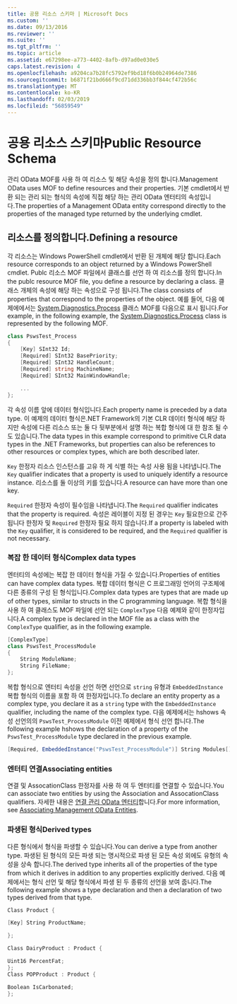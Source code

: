 ```yaml
---
title: 공용 리소스 스키마 | Microsoft Docs
ms.custom: ''
ms.date: 09/13/2016
ms.reviewer: ''
ms.suite: ''
ms.tgt_pltfrm: ''
ms.topic: article
ms.assetid: e67298ee-a773-4402-8afb-d97ad0e030e5
caps.latest.revision: 4
ms.openlocfilehash: a9204ca7b28fc5792ef9bd18f6b0b24964de7386
ms.sourcegitcommit: b6871f21bd666f9cd71dd336bb3f844cf472b56c
ms.translationtype: MT
ms.contentlocale: ko-KR
ms.lasthandoff: 02/03/2019
ms.locfileid: "56859549"
---
```

# <a name="public-resource-schema"></a><span data-ttu-id="b2a44-102">공용 리소스 스키마</span><span class="sxs-lookup"><span data-stu-id="b2a44-102">Public Resource Schema</span></span>

<span data-ttu-id="b2a44-103">관리 OData MOF를 사용 하 여 리소스 및 해당 속성을 정의 합니다.</span><span class="sxs-lookup"><span data-stu-id="b2a44-103">Management OData uses MOF to define resources and their properties.</span></span> <span data-ttu-id="b2a44-104">기본 cmdlet에서 반환 되는 관리 되는 형식의 속성에 직접 해당 하는 관리 OData 엔터티의 속성입니다.</span><span class="sxs-lookup"><span data-stu-id="b2a44-104">The properties of a Management OData entity correspond directly to the properties of the managed type returned by the underlying cmdlet.</span></span>

## <a name="defining-a-resource"></a><span data-ttu-id="b2a44-105">리소스를 정의합니다.</span><span class="sxs-lookup"><span data-stu-id="b2a44-105">Defining a resource</span></span>

<span data-ttu-id="b2a44-106">각 리소스는 Windows PowerShell cmdlet에서 반환 된 개체에 해당 합니다.</span><span class="sxs-lookup"><span data-stu-id="b2a44-106">Each resource corresponds to an object returned by a Windows PowerShell cmdlet.</span></span> <span data-ttu-id="b2a44-107">Publc 리소스 MOF 파일에서 클래스를 선언 하 여 리소스를 정의 합니다.</span><span class="sxs-lookup"><span data-stu-id="b2a44-107">In the publc resource MOF file, you define a resource by declaring a class.</span></span> <span data-ttu-id="b2a44-108">클래스 개체의 속성에 해당 하는 속성으로 구성 됩니다.</span><span class="sxs-lookup"><span data-stu-id="b2a44-108">The class consists of properties that correspond to the properties of the object.</span></span> <span data-ttu-id="b2a44-109">예를 들어, 다음 예제에에서는 [System.Diagnostics.Process](/dotnet/api/System.Diagnostics.Process) 클래스 MOF를 다음으로 표시 됩니다.</span><span class="sxs-lookup"><span data-stu-id="b2a44-109">For example, in the following example, the [System.Diagnostics.Process](/dotnet/api/System.Diagnostics.Process) class is represented by the following MOF.</span></span>

```csharp
class PswsTest_Process
{
    [Key] SInt32 Id;
    [Required] SInt32 BasePriority;
    [Required] SInt32 HandleCount;
    [Required] string MachineName;
    [Required] SInt32 MainWindowHandle;

    ...
};
```

<span data-ttu-id="b2a44-110">각 속성 이름 앞에 데이터 형식입니다.</span><span class="sxs-lookup"><span data-stu-id="b2a44-110">Each property name is preceded by a data type.</span></span> <span data-ttu-id="b2a44-111">이 예제의 데이터 형식은.NET Framework의 기본 CLR 데이터 형식에 해당 하지만 속성에 다른 리소스 또는 둘 다 뒷부분에서 설명 하는 복합 형식에 대 한 참조 될 수도 있습니다.</span><span class="sxs-lookup"><span data-stu-id="b2a44-111">The data types in this example correspond to primitive CLR data types in the .NET Frameworks, but properties can also be references to other resources or complex types, which are both described later.</span></span>

<span data-ttu-id="b2a44-112">`Key` 한정자 리소스 인스턴스를 고유 하 게 식별 하는 속성 사용 됨을 나타냅니다.</span><span class="sxs-lookup"><span data-stu-id="b2a44-112">The `Key` qualifier indicates that a property is used to uniquely identify a resource instance.</span></span> <span data-ttu-id="b2a44-113">리소스를 둘 이상의 키를 있습니다.</span><span class="sxs-lookup"><span data-stu-id="b2a44-113">A resource can have more than one key.</span></span>

<span data-ttu-id="b2a44-114">`Required` 한정자 속성이 필수임을 나타냅니다.</span><span class="sxs-lookup"><span data-stu-id="b2a44-114">The `Required` qualifier indicates that the property is required.</span></span> <span data-ttu-id="b2a44-115">속성은 레이블이 지정 된 경우는 `Key` 필요한으로 간주 됩니다 한정자 및 `Required` 한정자 필요 하지 않습니다.</span><span class="sxs-lookup"><span data-stu-id="b2a44-115">If a property is labeled with the `Key` qualifier, it is considered to be required, and the `Required` qualifier is not necessary.</span></span>

### <a name="complex-data-types"></a><span data-ttu-id="b2a44-116">복잡 한 데이터 형식</span><span class="sxs-lookup"><span data-stu-id="b2a44-116">Complex data types</span></span>

<span data-ttu-id="b2a44-117">엔터티의 속성에는 복잡 한 데이터 형식을 가질 수 있습니다.</span><span class="sxs-lookup"><span data-stu-id="b2a44-117">Properties of entities can have complex data types.</span></span> <span data-ttu-id="b2a44-118">복합 데이터 형식은 C 프로그래밍 언어의 구조체에 다른 종류의 구성 된 형식입니다.</span><span class="sxs-lookup"><span data-stu-id="b2a44-118">Complex data types are types that are made up of other types, similar to structs in the C programming language.</span></span> <span data-ttu-id="b2a44-119">복합 형식을 사용 하 여 클래스도 MOF 파일에 선언 되는 `ComplexType` 다음 예제와 같이 한정자입니다.</span><span class="sxs-lookup"><span data-stu-id="b2a44-119">A complex type is declared in the MOF file as a class with the `ComplexType` qualifier, as in the following example.</span></span>

```csharp
[ComplexType]
class PswsTest_ProcessModule
{
    String ModuleName;
    String FileName;
};
```

<span data-ttu-id="b2a44-120">복합 형식으로 엔터티 속성을 선언 하면 선언으로 `string` 유형과 `EmbeddedInstance` 복합 형식의 이름을 포함 하 여 한정자입니다.</span><span class="sxs-lookup"><span data-stu-id="b2a44-120">To declare an entity property as a complex type, you declare it as a `string` type with the `EmbeddedInstance` qualifier, including the name of the complex type.</span></span> <span data-ttu-id="b2a44-121">다음 예제에서는 hshows 속성 선언의의 `PswsTest_ProcessModule` 이전 예제에서 형식 선언 합니다.</span><span class="sxs-lookup"><span data-stu-id="b2a44-121">The following example hshows the declaration of a property of the `PswsTest_ProcessModule` type declared in the previous example.</span></span>

```csharp
[Required, EmbeddedInstance("PswsTest_ProcessModule")] String Modules[];
```

### <a name="associating-entities"></a><span data-ttu-id="b2a44-122">엔터티 연결</span><span class="sxs-lookup"><span data-stu-id="b2a44-122">Associating entities</span></span>

<span data-ttu-id="b2a44-123">연결 및 AssocationClass 한정자를 사용 하 여 두 엔터티를 연결할 수 있습니다.</span><span class="sxs-lookup"><span data-stu-id="b2a44-123">You can associate two entities by using the Association and AssocationClass qualifiers.</span></span> <span data-ttu-id="b2a44-124">자세한 내용은 [연결 관리 OData 엔터티](./associating-management-odata-entities.md)합니다.</span><span class="sxs-lookup"><span data-stu-id="b2a44-124">For more information, see [Associating Management OData Entities](./associating-management-odata-entities.md).</span></span>

### <a name="derived-types"></a><span data-ttu-id="b2a44-125">파생된 형식</span><span class="sxs-lookup"><span data-stu-id="b2a44-125">Derived types</span></span>

<span data-ttu-id="b2a44-126">다른 형식에서 형식을 파생할 수 있습니다.</span><span class="sxs-lookup"><span data-stu-id="b2a44-126">You can derive a type from another type.</span></span> <span data-ttu-id="b2a44-127">파생된 된 형식의 모든 파생 되는 명시적으로 파생 된 모든 속성 외에도 유형의 속성을 상속 합니다.</span><span class="sxs-lookup"><span data-stu-id="b2a44-127">The derived type inherits all of the properties of the type from which it derives in addition to any properties explicitly derived.</span></span> <span data-ttu-id="b2a44-128">다음 예제에서는 형식 선언 및 해당 형식에서 파생 된 두 종류의 선언을 보여 줍니다.</span><span class="sxs-lookup"><span data-stu-id="b2a44-128">The following example shows a type declaration and then a declaration of two types derived from that type.</span></span>

```csharp
Class Product {

[Key] String ProductName;

};

Class DairyProduct : Product {

Uint16 PercentFat;
};
Class POPProduct : Product {

Boolean IsCarbonated;
};

```